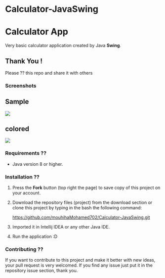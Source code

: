 # Calculator-JavaSwing
# Calculator App
Very basic calculator application created by Java **Swing**. 


## Thank You !
Please ?? this repo and share it with others

### Screenshots
## Sample 
![](https://i.imgur.com/DAfYLd9.png)

 ## colored 
![](https://i.imgur.com/e1sizDj.png)
### Requirements ??
* Java version 8 or higher.

### Installation ??
1. Press the **Fork** button (top right the page) to save copy of this project on your account.

2. Download the repository files (project) from the download section or clone this project by typing in the bash the following command:

      https://github.com/mouhihaMohamed702/Calculator-JavaSwing.git
3. Imported it in Intellij IDEA or any other Java IDE.
4. Run the application :D

### Contributing ??
If you want to contribute to this project and make it better with new ideas, your pull request is very welcomed.
If you find any issue just put it in the repository issue section, thank you.
